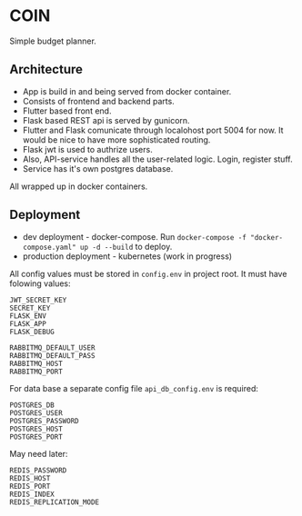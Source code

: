 # COIN
Simple budget planner.

## Architecture
* App is build in and being served from docker container.
* Consists of frontend and backend parts.
* Flutter based front end.
* Flask based REST api is served by gunicorn.
* Flutter and Flask comunicate through localohost port 5004 for now. It would be nice to have more sophisticated routing.
* Flask jwt is used to authrize users.
* Also, API-service handles all the user-related logic. Login, register stuff.
* Service has it's own postgres database.

All wrapped up in docker containers.

## Deployment
* dev deployment - docker-compose. Run `docker-compose -f "docker-compose.yaml" up -d --build` to deploy.
* production deployment - kubernetes (work in progress)

All config values must be stored in `config.env` in project root. It must have folowing values:

    JWT_SECRET_KEY
    SECRET_KEY
    FLASK_ENV
    FLASK_APP
    FLASK_DEBUG

    RABBITMQ_DEFAULT_USER
    RABBITMQ_DEFAULT_PASS
    RABBITMQ_HOST
    RABBITMQ_PORT

For data base a separate config file `api_db_config.env` is required:

    POSTGRES_DB
    POSTGRES_USER
    POSTGRES_PASSWORD
    POSTGRES_HOST
    POSTGRES_PORT

May need later:

    REDIS_PASSWORD
    REDIS_HOST
    REDIS_PORT
    REDIS_INDEX
    REDIS_REPLICATION_MODE
